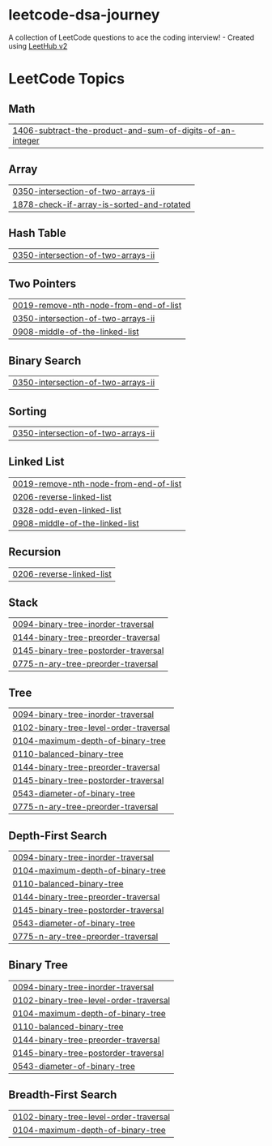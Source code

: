 # leetcode-dsa-journey
A collection of LeetCode questions to ace the coding interview! - Created using [LeetHub v2](https://github.com/arunbhardwaj/LeetHub-2.0)

<!---LeetCode Topics Start-->
# LeetCode Topics
## Math
|  |
| ------- |
| [1406-subtract-the-product-and-sum-of-digits-of-an-integer](https://github.com/SujalJhamb/leetcode-dsa-journey/tree/master/1406-subtract-the-product-and-sum-of-digits-of-an-integer) |
## Array
|  |
| ------- |
| [0350-intersection-of-two-arrays-ii](https://github.com/SujalJhamb/leetcode-dsa-journey/tree/master/0350-intersection-of-two-arrays-ii) |
| [1878-check-if-array-is-sorted-and-rotated](https://github.com/SujalJhamb/leetcode-dsa-journey/tree/master/1878-check-if-array-is-sorted-and-rotated) |
## Hash Table
|  |
| ------- |
| [0350-intersection-of-two-arrays-ii](https://github.com/SujalJhamb/leetcode-dsa-journey/tree/master/0350-intersection-of-two-arrays-ii) |
## Two Pointers
|  |
| ------- |
| [0019-remove-nth-node-from-end-of-list](https://github.com/SujalJhamb/leetcode-dsa-journey/tree/master/0019-remove-nth-node-from-end-of-list) |
| [0350-intersection-of-two-arrays-ii](https://github.com/SujalJhamb/leetcode-dsa-journey/tree/master/0350-intersection-of-two-arrays-ii) |
| [0908-middle-of-the-linked-list](https://github.com/SujalJhamb/leetcode-dsa-journey/tree/master/0908-middle-of-the-linked-list) |
## Binary Search
|  |
| ------- |
| [0350-intersection-of-two-arrays-ii](https://github.com/SujalJhamb/leetcode-dsa-journey/tree/master/0350-intersection-of-two-arrays-ii) |
## Sorting
|  |
| ------- |
| [0350-intersection-of-two-arrays-ii](https://github.com/SujalJhamb/leetcode-dsa-journey/tree/master/0350-intersection-of-two-arrays-ii) |
## Linked List
|  |
| ------- |
| [0019-remove-nth-node-from-end-of-list](https://github.com/SujalJhamb/leetcode-dsa-journey/tree/master/0019-remove-nth-node-from-end-of-list) |
| [0206-reverse-linked-list](https://github.com/SujalJhamb/leetcode-dsa-journey/tree/master/0206-reverse-linked-list) |
| [0328-odd-even-linked-list](https://github.com/SujalJhamb/leetcode-dsa-journey/tree/master/0328-odd-even-linked-list) |
| [0908-middle-of-the-linked-list](https://github.com/SujalJhamb/leetcode-dsa-journey/tree/master/0908-middle-of-the-linked-list) |
## Recursion
|  |
| ------- |
| [0206-reverse-linked-list](https://github.com/SujalJhamb/leetcode-dsa-journey/tree/master/0206-reverse-linked-list) |
## Stack
|  |
| ------- |
| [0094-binary-tree-inorder-traversal](https://github.com/SujalJhamb/leetcode-dsa-journey/tree/master/0094-binary-tree-inorder-traversal) |
| [0144-binary-tree-preorder-traversal](https://github.com/SujalJhamb/leetcode-dsa-journey/tree/master/0144-binary-tree-preorder-traversal) |
| [0145-binary-tree-postorder-traversal](https://github.com/SujalJhamb/leetcode-dsa-journey/tree/master/0145-binary-tree-postorder-traversal) |
| [0775-n-ary-tree-preorder-traversal](https://github.com/SujalJhamb/leetcode-dsa-journey/tree/master/0775-n-ary-tree-preorder-traversal) |
## Tree
|  |
| ------- |
| [0094-binary-tree-inorder-traversal](https://github.com/SujalJhamb/leetcode-dsa-journey/tree/master/0094-binary-tree-inorder-traversal) |
| [0102-binary-tree-level-order-traversal](https://github.com/SujalJhamb/leetcode-dsa-journey/tree/master/0102-binary-tree-level-order-traversal) |
| [0104-maximum-depth-of-binary-tree](https://github.com/SujalJhamb/leetcode-dsa-journey/tree/master/0104-maximum-depth-of-binary-tree) |
| [0110-balanced-binary-tree](https://github.com/SujalJhamb/leetcode-dsa-journey/tree/master/0110-balanced-binary-tree) |
| [0144-binary-tree-preorder-traversal](https://github.com/SujalJhamb/leetcode-dsa-journey/tree/master/0144-binary-tree-preorder-traversal) |
| [0145-binary-tree-postorder-traversal](https://github.com/SujalJhamb/leetcode-dsa-journey/tree/master/0145-binary-tree-postorder-traversal) |
| [0543-diameter-of-binary-tree](https://github.com/SujalJhamb/leetcode-dsa-journey/tree/master/0543-diameter-of-binary-tree) |
| [0775-n-ary-tree-preorder-traversal](https://github.com/SujalJhamb/leetcode-dsa-journey/tree/master/0775-n-ary-tree-preorder-traversal) |
## Depth-First Search
|  |
| ------- |
| [0094-binary-tree-inorder-traversal](https://github.com/SujalJhamb/leetcode-dsa-journey/tree/master/0094-binary-tree-inorder-traversal) |
| [0104-maximum-depth-of-binary-tree](https://github.com/SujalJhamb/leetcode-dsa-journey/tree/master/0104-maximum-depth-of-binary-tree) |
| [0110-balanced-binary-tree](https://github.com/SujalJhamb/leetcode-dsa-journey/tree/master/0110-balanced-binary-tree) |
| [0144-binary-tree-preorder-traversal](https://github.com/SujalJhamb/leetcode-dsa-journey/tree/master/0144-binary-tree-preorder-traversal) |
| [0145-binary-tree-postorder-traversal](https://github.com/SujalJhamb/leetcode-dsa-journey/tree/master/0145-binary-tree-postorder-traversal) |
| [0543-diameter-of-binary-tree](https://github.com/SujalJhamb/leetcode-dsa-journey/tree/master/0543-diameter-of-binary-tree) |
| [0775-n-ary-tree-preorder-traversal](https://github.com/SujalJhamb/leetcode-dsa-journey/tree/master/0775-n-ary-tree-preorder-traversal) |
## Binary Tree
|  |
| ------- |
| [0094-binary-tree-inorder-traversal](https://github.com/SujalJhamb/leetcode-dsa-journey/tree/master/0094-binary-tree-inorder-traversal) |
| [0102-binary-tree-level-order-traversal](https://github.com/SujalJhamb/leetcode-dsa-journey/tree/master/0102-binary-tree-level-order-traversal) |
| [0104-maximum-depth-of-binary-tree](https://github.com/SujalJhamb/leetcode-dsa-journey/tree/master/0104-maximum-depth-of-binary-tree) |
| [0110-balanced-binary-tree](https://github.com/SujalJhamb/leetcode-dsa-journey/tree/master/0110-balanced-binary-tree) |
| [0144-binary-tree-preorder-traversal](https://github.com/SujalJhamb/leetcode-dsa-journey/tree/master/0144-binary-tree-preorder-traversal) |
| [0145-binary-tree-postorder-traversal](https://github.com/SujalJhamb/leetcode-dsa-journey/tree/master/0145-binary-tree-postorder-traversal) |
| [0543-diameter-of-binary-tree](https://github.com/SujalJhamb/leetcode-dsa-journey/tree/master/0543-diameter-of-binary-tree) |
## Breadth-First Search
|  |
| ------- |
| [0102-binary-tree-level-order-traversal](https://github.com/SujalJhamb/leetcode-dsa-journey/tree/master/0102-binary-tree-level-order-traversal) |
| [0104-maximum-depth-of-binary-tree](https://github.com/SujalJhamb/leetcode-dsa-journey/tree/master/0104-maximum-depth-of-binary-tree) |
<!---LeetCode Topics End-->